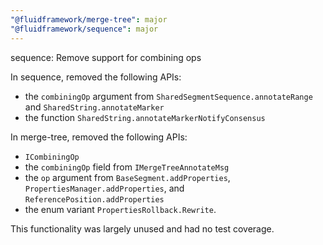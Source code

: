 ```yaml
---
"@fluidframework/merge-tree": major
"@fluidframework/sequence": major
---
```


sequence: Remove support for combining ops

In sequence, removed the following APIs:

- the `combiningOp` argument from `SharedSegmentSequence.annotateRange` and `SharedString.annotateMarker`
- the function `SharedString.annotateMarkerNotifyConsensus`

In merge-tree, removed the following APIs:

- `ICombiningOp`
- the `combiningOp` field from `IMergeTreeAnnotateMsg`
- the `op` argument from `BaseSegment.addProperties`, `PropertiesManager.addProperties`, and `ReferencePosition.addProperties`
- the enum variant `PropertiesRollback.Rewrite`.

This functionality was largely unused and had no test coverage.
